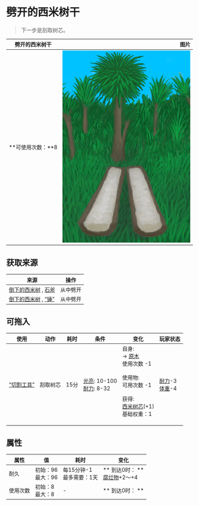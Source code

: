 # 劈开的西米树干  
> 下一步是刮取树芯。  
  
  劈开的西米树干  |   图片   
 ----  |  ----:   
 **可使用次数：**8  |  ![](Sprite/SagoPalmSplit.png)   
  
## 获取来源  
来源  |  操作  
----  |  ----  
[倒下的西米树](SagoPalmFelled.md) , [石斧](StoneAxe.md)  |  从中劈开  
[倒下的西米树](SagoPalmFelled.md) , [“锤”](tag_Axe.md)  |  从中劈开  
## 可拖入  
使用  |  动作  |  耗时  |  条件  |  变化  |  玩家状态  
----  |  ----  |  ----  |  ----  |  ----  |  ----  
[“切割工具”](tag_Cutter.md)  |  刮取树芯  |  15分  |  [光亮](Light.md): 10-100<br>[耐力](Stamina.md): 8-32  |  自身:<br>→ [原木](Log.md)<br>使用次数  -1<br><br>使用物:<br>可用次数  -1<br><br>获得:<br>[西米树芯](SagoSawdust.md)(+1)<br>基础权重：1<br><br>  |  [耐力](Stamina.md)-3<br>[体重](Weight.md)-4  
## 属性   
属性  |  值  |  耗时  |  变化  
----  |  ----  |  ----  |  ----  
耐久  |  初始：96<br>最大：96  |  每15分钟-1<br>最多需要：1天  |  ** 到达0时： **<br>[腐烂物](RottenRemains.md)+2～+4   
使用次数  |  初始：8<br>最大：8  |  -  |  ** 到达0时： **  
